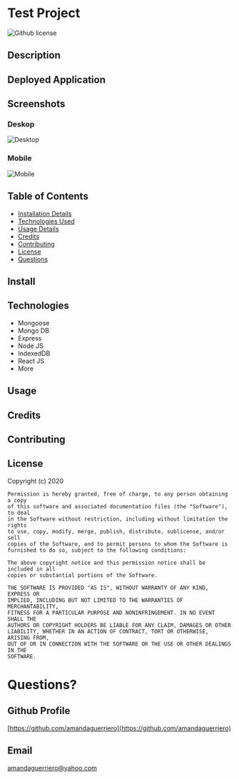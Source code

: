 # Test Project

![Github license](https://img.shields.io/badge/license-MIT-blue.svg)

## Description

## Deployed Application

## Screenshots
### Deskop
![Desktop](https://stagewww.fujifilmusa.com/products/digital_cameras/x/fujifilm_x20/sample_images/img/index/ff_x20_008.JPG)

### Mobile
![Mobile](https://stagewww.fujifilmusa.com/products/digital_cameras/x/fujifilm_x20/sample_images/img/index/ff_x20_008.JPG)

## Table of Contents
* [Installation Details](#install)
* [Technologies Used](#technologies)
* [Usage Details](#usage)
* [Credits](#credits)
* [Contributing](#contributing)
* [License](#license)
* [Questions](#questions)

## Install


## Technologies
* Mongoose
* Mongo DB
* Express
* Node JS
* IndexedDB
* React JS
* More

## Usage


## Credits


## Contributing


## License
Copyright (c) 2020

    Permission is hereby granted, free of charge, to any person obtaining a copy
    of this software and associated documentation files (the "Software"), to deal
    in the Software without restriction, including without limitation the rights
    to use, copy, modify, merge, publish, distribute, sublicense, and/or sell
    copies of the Software, and to permit persons to whom the Software is
    furnished to do so, subject to the following conditions:
    
    The above copyright notice and this permission notice shall be included in all
    copies or substantial portions of the Software.
    
    THE SOFTWARE IS PROVIDED "AS IS", WITHOUT WARRANTY OF ANY KIND, EXPRESS OR
    IMPLIED, INCLUDING BUT NOT LIMITED TO THE WARRANTIES OF MERCHANTABILITY,
    FITNESS FOR A PARTICULAR PURPOSE AND NONINFRINGEMENT. IN NO EVENT SHALL THE
    AUTHORS OR COPYRIGHT HOLDERS BE LIABLE FOR ANY CLAIM, DAMAGES OR OTHER
    LIABILITY, WHETHER IN AN ACTION OF CONTRACT, TORT OR OTHERWISE, ARISING FROM,
    OUT OF OR IN CONNECTION WITH THE SOFTWARE OR THE USE OR OTHER DEALINGS IN THE
    SOFTWARE.

# Questions?

## Github Profile
[https://github.com/amandaguerriero](https://github.com/amandaguerriero)

## Email
[amandaguerriero@yahoo.com](mailto:amandaguerriero@yahoo.com)